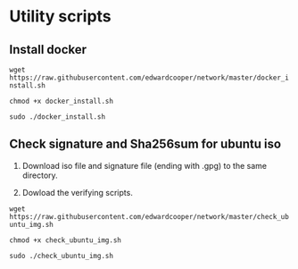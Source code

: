# Utility scripts 


## Install docker

`wget https://raw.githubusercontent.com/edwardcooper/network/master/docker_install.sh`

`chmod +x docker_install.sh`

`sudo ./docker_install.sh`

## Check signature and Sha256sum for ubuntu iso 

1. Download iso file and signature file (ending with .gpg) to the same directory. 

2. Dowload the verifying scripts. 

`wget https://raw.githubusercontent.com/edwardcooper/network/master/check_ubuntu_img.sh`

`chmod +x check_ubuntu_img.sh`

`sudo ./check_ubuntu_img.sh`

